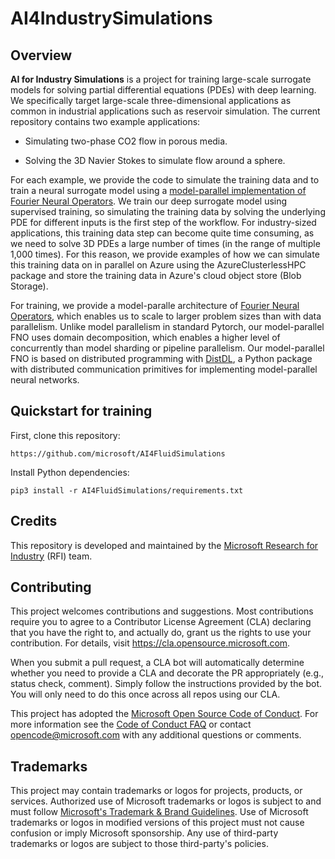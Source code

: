 # AI4IndustrySimulations

## Overview

**AI for Industry Simulations** is a project for training large-scale surrogate models for solving partial differential equations (PDEs) with deep learning. We specifically target large-scale three-dimensional applications as common in industrial applications such as reservoir simulation. The current repository contains two example applications:

- Simulating two-phase CO2 flow in porous media.

- Solving the 3D Navier Stokes to simulate flow around a sphere.

For each example, we provide the code to simulate the training data and to train a neural surrogate model using a [model-parallel implementation of Fourier Neural Operators](https://arxiv.org/abs/2204.01205). We train our deep surrogate model using supervised training, so simulating the training data by solving the underlying PDE for different inputs is the first step of the workflow. For industry-sized applications, this training data step can become quite time consuming, as we need to solve 3D PDEs a large number of times (in the range of multiple 1,000 times). For this reason, we provide examples of how we can simulate this training data on in parallel on Azure using the AzureClusterlessHPC package and store the training data in Azure's cloud object store (Blob Storage).

For training, we provide a model-paralle architecture of [Fourier Neural Operators](https://arxiv.org/pdf/2010.08895.pdf), which enables us to scale to larger problem sizes than with data parallelism. Unlike model parallelism in standard Pytorch, our model-parallel FNO uses domain decomposition, which enables a higher level of concurrently than model sharding or pipeline parallelism. Our model-parallel FNO is based on distributed programming with [DistDL](https://github.com/distdl/distdl), a Python package with distributed communication primitives for implementing model-parallel neural networks.


## Quickstart for training

First, clone this repository:

```
https://github.com/microsoft/AI4FluidSimulations
```

Install Python dependencies:

```
pip3 install -r AI4FluidSimulations/requirements.txt
```

## Credits

This repository is developed and maintained by the [Microsoft Research for Industry](https://www.microsoft.com/en-us/research/group/research-for-industry/) (RFI) team.


## Contributing

This project welcomes contributions and suggestions.  Most contributions require you to agree to a
Contributor License Agreement (CLA) declaring that you have the right to, and actually do, grant us
the rights to use your contribution. For details, visit https://cla.opensource.microsoft.com.

When you submit a pull request, a CLA bot will automatically determine whether you need to provide
a CLA and decorate the PR appropriately (e.g., status check, comment). Simply follow the instructions
provided by the bot. You will only need to do this once across all repos using our CLA.

This project has adopted the [Microsoft Open Source Code of Conduct](https://opensource.microsoft.com/codeofconduct/).
For more information see the [Code of Conduct FAQ](https://opensource.microsoft.com/codeofconduct/faq/) or
contact [opencode@microsoft.com](mailto:opencode@microsoft.com) with any additional questions or comments.

## Trademarks

This project may contain trademarks or logos for projects, products, or services. Authorized use of Microsoft 
trademarks or logos is subject to and must follow 
[Microsoft's Trademark & Brand Guidelines](https://www.microsoft.com/en-us/legal/intellectualproperty/trademarks/usage/general).
Use of Microsoft trademarks or logos in modified versions of this project must not cause confusion or imply Microsoft sponsorship.
Any use of third-party trademarks or logos are subject to those third-party's policies.
